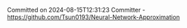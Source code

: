 Committed on 2024-08-15T12:31:23 
Committer - https://github.com/Tsun0193/Neural-Network-Approximation